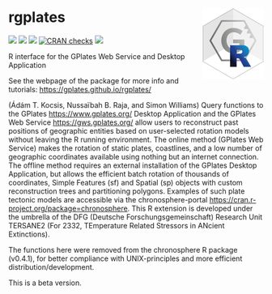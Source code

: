 
# rgplates <img src="man/figures/logo.png" align="right" width="120"/>

[![](https://img.shields.io/badge/devel%20version-0.4.1-green.svg)](https://github.com/adamkocsis/rgplates)
[![](https://www.r-pkg.org/badges/version/rgplates?color=orange)](https://cran.r-project.org/package=rgplates)
[![](http://cranlogs.r-pkg.org/badges/grand-total/rgplates?color=yellow)](https://cran.r-project.org/package=rgplates)
[![CRAN
checks](https://badges.cranchecks.info/summary/rgplates.svg)](https://cran.r-project.org/web/checks/check_results_rgplates.html)
[![](https://img.shields.io/badge/doi-10.5281/zenodo.8093990-blue.svg)](https://doi.org/10.5281/zenodo.8093990)

R interface for the GPlates Web Service and Desktop Application

See the webpage of the package for more info and tutorials:
<https://gplates.github.io/rgplates/>

(Ádám T. Kocsis, Nussaïbah B. Raja, and Simon Williams) Query functions
to the GPlates <https://www.gplates.org/> Desktop Application and the
GPlates Web Service <https://gws.gplates.org/> allow users to
reconstruct past positions of geographic entities based on user-selected
rotation models without leaving the R running environment. The online
method (GPlates Web Service) makes the rotation of static plates,
coastlines, and a low number of geographic coordinates available using
nothing but an internet connection. The offline method requires an
external installation of the GPlates Desktop Application, but allows the
efficient batch rotation of thousands of coordinates, Simple Features
(sf) and Spatial (sp) objects with custom reconstruction trees and
partitioning polygons. Examples of such plate tectonic models are
accessible via the chronosphere-portal
<https://cran.r-project.org/package=chronosphere>. This R extension is
developed under the umbrella of the DFG (Deutsche
Forschungsgemeinschaft) Research Unit TERSANE2 (For 2332, TEmperature
Related Stressors in ANcient Extinctions).

The functions here were removed from the chronosphere R package
(v0.4.1), for better compliance with UNIX-principles and more efficient
distribution/development.

This is a beta version.
